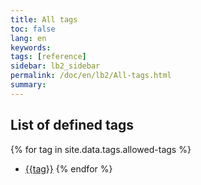```yaml
---
title: All tags
toc: false
lang: en
keywords:
tags: [reference]
sidebar: lb2_sidebar
permalink: /doc/en/lb2/All-tags.html
summary:
---
```


## List of defined tags

{% for tag in site.data.tags.allowed-tags %}
- [{{tag}}](tag_{{tag}}.html)
{% endfor %}

